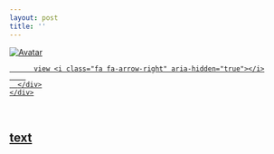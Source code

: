 ```yaml
---
layout: post
title: ''
---
```


<p class="imglist">

<div class="image-container">
  <a href="https://pic.superbed.cn/item/5e35c9302fb38b8c3c45e3c7.jpg"  data-fancybox="images">
    <img src="https://pic.superbed.cn/item/5e35c9302fb38b8c3c45e3f2.jpg" alt="Avatar" class="image" />
    <div class="overlay">
      <div class="text">
        
          view <i class="fa fa-arrow-right" aria-hidden="true"></i>
        
      </div>
    </div>
  </a>
</div>









<a href="https://pic.superbed.cn/item/5e35c9302fb38b8c3c45e3c9.jpg" data-fancybox="images"><img src="" /></a>
<a href="https://pic.superbed.cn/item/5e35c9302fb38b8c3c45e3cb.jpg" data-fancybox="images"><img src="" /></a>
<a href="https://pic.superbed.cn/item/5e35c9302fb38b8c3c45e3ce.jpg" data-fancybox="images"><img src="" /></a>
<a href="https://pic.superbed.cn/item/5e35c9302fb38b8c3c45e3d0.jpg" data-fancybox="images"><img src="" /></a>
<a href="https://pic.superbed.cn/item/5e35c9302fb38b8c3c45e3d2.jpg" data-fancybox="images"><img src="" /></a>
<a href="https://pic.superbed.cn/item/5e35c9302fb38b8c3c45e3d5.jpg" data-fancybox="images"><img src="" /></a>
<a href="https://pic.superbed.cn/item/5e35c9302fb38b8c3c45e3d8.jpg" data-fancybox="images"><img src="" /></a>
<a href="https://pic.superbed.cn/item/5e35c9302fb38b8c3c45e3da.jpg" data-fancybox="images"><img src="" /></a>
<a href="https://pic.superbed.cn/item/5e35c9302fb38b8c3c45e3dc.jpg" data-fancybox="images"><img src="" /></a>
<a href="https://pic.superbed.cn/item/5e35c9302fb38b8c3c45e3de.jpg" data-fancybox="images"><img src="" /></a>
<a href="https://pic.superbed.cn/item/5e35c9302fb38b8c3c45e3e0.jpg" data-fancybox="images"><img src="" /></a>
<a href="https://pic.superbed.cn/item/5e35c9302fb38b8c3c45e3e4.jpg" data-fancybox="images"><img src="" /></a>
<a href="https://pic.superbed.cn/item/5e35c9302fb38b8c3c45e3e6.jpg" data-fancybox="images"><img src="" /></a>
<a href="https://pic.superbed.cn/item/5e35c9302fb38b8c3c45e3e8.jpg" data-fancybox="images"><img src="" /></a>
<a href="https://pic.superbed.cn/item/5e35c9302fb38b8c3c45e3ea.jpg" data-fancybox="images"><img src="" /></a>
<a href="https://pic.superbed.cn/item/5e35c9302fb38b8c3c45e3ee.jpg" data-fancybox="images"><img src="" /></a>
<a href="https://pic.superbed.cn/item/5e35c9302fb38b8c3c45e3f0.jpg" data-fancybox="images"><img src="" /></a>
<a href="https://pic.superbed.cn/item/5e35c9302fb38b8c3c45e3f2.jpg" data-fancybox="images"><img src="" /></a>
<a href="https://pic.superbed.cn/item/5e35c9302fb38b8c3c45e3f4.jpg" data-fancybox="images"><img src="" /></a>
<a href="https://pic.superbed.cn/item/5e35c9302fb38b8c3c45e3f6.jpg" data-fancybox="images"><img src="" /></a>
<a href="https://pic.superbed.cn/item/5e35c9302fb38b8c3c45e3fa.jpg" data-fancybox="images"><img src="" /></a>
<a href="https://pic.superbed.cn/item/5e35c9302fb38b8c3c45e3fc.jpg" data-fancybox="images"><img src="" /></a>
<a href="https://pic.superbed.cn/item/5e35c9302fb38b8c3c45e3fe.jpg" data-fancybox="images"><img src="" /></a>
<a href="https://pic.superbed.cn/item/5e35c9302fb38b8c3c45e401.jpg" data-fancybox="images"><img src="" /></a>
<a href="https://pic.superbed.cn/item/5e35c9302fb38b8c3c45e404.jpg" data-fancybox="images"><img src="" /></a>
<a href="https://pic.superbed.cn/item/5e35c9302fb38b8c3c45e407.jpg" data-fancybox="images"><img src="" /></a>
<a href="https://pic.superbed.cn/item/5e35c9302fb38b8c3c45e409.jpg" data-fancybox="images"><img src="" /></a>
<a href="https://pic.superbed.cn/item/5e35c9312fb38b8c3c45e40b.jpg" data-fancybox="images"><img src="" /></a>
<a href="https://pic.superbed.cn/item/5e35c9312fb38b8c3c45e40d.jpg" data-fancybox="images"><img src="" /></a>
<a href="https://pic.superbed.cn/item/5e35c9312fb38b8c3c45e40f.jpg" data-fancybox="images"><img src="" /></a>
<a href="https://pic.superbed.cn/item/5e35c9312fb38b8c3c45e411.jpg" data-fancybox="images"><img src="" /></a>
<a href="https://pic.superbed.cn/item/5e35c9312fb38b8c3c45e414.jpg" data-fancybox="images"><img src="" /></a>
<a href="https://pic.superbed.cn/item/5e35c9312fb38b8c3c45e416.jpg" data-fancybox="images"><img src="" /></a>
<a href="https://pic.superbed.cn/item/5e35c9312fb38b8c3c45e419.jpg" data-fancybox="images"><img src="" /></a>
<a href="https://pic.superbed.cn/item/5e35c9312fb38b8c3c45e41b.jpg" data-fancybox="images"><img src="" /></a>
<a href="https://pic.superbed.cn/item/5e35c9312fb38b8c3c45e41d.jpg" data-fancybox="images"><img src="" /></a>
<a href="https://pic.superbed.cn/item/5e35c9312fb38b8c3c45e41f.jpg" data-fancybox="images"><img src="" /></a>
<a href="https://pic.superbed.cn/item/5e35c9312fb38b8c3c45e421.jpg" data-fancybox="images"><img src="" /></a>
<a href="https://pic.superbed.cn/item/5e35c9312fb38b8c3c45e424.jpg" data-fancybox="images"><img src="" /></a>
<a href="https://pic.superbed.cn/item/5e35c9312fb38b8c3c45e426.jpg" data-fancybox="images"><img src="" /></a>
<a href="https://pic.superbed.cn/item/5e35c9312fb38b8c3c45e428.jpg" data-fancybox="images"><img src="" /></a>
<a href="https://pic.superbed.cn/item/5e35c9312fb38b8c3c45e42b.jpg" data-fancybox="images"><img src="" /></a>
<a href="https://pic.superbed.cn/item/5e35c9312fb38b8c3c45e42d.jpg" data-fancybox="images"><img src="" /></a>



</p>


## [text](https://cxcxcx.cx/works/0007a.html)